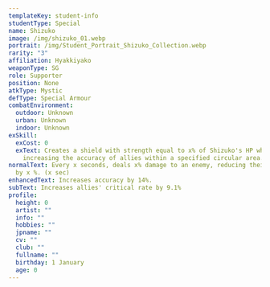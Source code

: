 ```yaml
---
templateKey: student-info
studentType: Special
name: Shizuko
image: /img/shizuko_01.webp
portrait: /img/Student_Portrait_Shizuko_Collection.webp
rarity: "3"
affiliation: Hyakkiyako
weaponType: SG
role: Supporter
position: None
atkType: Mystic
defType: Special Armour
combatEnvironment:
  outdoor: Unknown
  urban: Unknown
  indoor: Unknown
exSkill:
  exCost: 0
  exText: Creates a shield with strength equal to x% of Shizuko's HP while
    increasing the accuracy of allies within a specified circular area. (x sec)
normalText: Every x seconds, deals x% damage to an enemy, reducing their attack
  by x %. (x sec)
enhancedText: Increases accuracy by 14%.
subText: Increases allies' critical rate by 9.1%
profile:
  height: 0
  artist: ""
  info: ""
  hobbies: ""
  jpname: ""
  cv: ""
  club: ""
  fullname: ""
  birthday: 1 January
  age: 0
---
```


